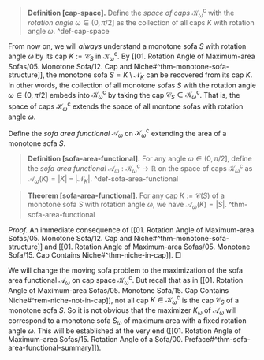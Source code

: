 > __Definition [cap-space].__ Define the _space of caps_ $\mathcal{K}_\omega^\mathrm{c}$ with the _rotation angle_ $\omega \in (0, \pi/2]$ as the collection of all caps $K$ with rotation angle $\omega$. ^def-cap-space

From now on, we will _always_ understand a monotone sofa $S$ with rotation angle $\omega$ by its cap $K := \mathcal{C}_S$ in $\mathcal{K}_\omega^\mathrm{c}$. By [[01. Rotation Angle of Maximum-area Sofas/05. Monotone Sofa/12. Cap and Niche#^thm-monotone-sofa-structure]], the monotone sofa $S = K \setminus \mathcal{N}_K$ can be recovered from its cap $K$. In other words, the collection of all monotone sofas $S$ with the rotation angle $\omega \in (0, \pi/2]$ embeds into $\mathcal{K}_\omega^\mathrm{c}$ by taking the cap $\mathcal{C}_S \in \mathcal{K}_\omega^\mathrm{c}$. That is, the space of caps $\mathcal{K}_\omega^\mathrm{c}$ extends the space of all montone sofas with rotation angle $\omega$.

Define the _sofa area functional_ $\mathcal{A}_\omega$ on $\mathcal{K}_\omega^\mathrm{c}$ extending the area of a monotone sofa $S$.

> __Definition [sofa-area-functional].__ For any angle $\omega \in (0, \pi/2]$, define the _sofa area functional_ $\mathcal{A}_\omega : \mathcal{K}_\omega^\mathrm{c} \to \mathbb{R}$ on the space of caps $\mathcal{K}_\omega^\mathrm{c}$ as $\mathcal{A}_\omega(K) = |K| - |\mathcal{N}_K|$. ^def-sofa-area-functional

> __Theorem [sofa-area-functional].__ For any cap $K := \mathcal{C}(S)$ of a monotone sofa $S$ with rotation angle $\omega$, we have $\mathcal{A}_\omega(K) = |S|$. ^thm-sofa-area-functional

_Proof._ An immediate consequence of [[01. Rotation Angle of Maximum-area Sofas/05. Monotone Sofa/12. Cap and Niche#^thm-monotone-sofa-structure]] and [[01. Rotation Angle of Maximum-area Sofas/05. Monotone Sofa/15. Cap Contains Niche#^thm-niche-in-cap]]. □

We will change the moving sofa problem to the maximization of the sofa area functional $\mathcal{A}_\omega$ on cap space $\mathcal{K}_\omega^\mathrm{c}$. But recall that as in [[01. Rotation Angle of Maximum-area Sofas/05. Monotone Sofa/15. Cap Contains Niche#^rem-niche-not-in-cap]], not all cap $K \in \mathcal{K}_\omega^\mathrm{c}$ is the cap $\mathcal{C}_S$ of a monotone sofa $S$. So it is not obvious that the maximizer $K_\omega$ of $\mathcal{A}_\omega$ will correspond to a monotone sofa $S_\omega$ of maximum area with a fixed rotation angle $\omega$. This will be established at the very end ([[01. Rotation Angle of Maximum-area Sofas/15. Rotation Angle of a Sofa/00. Preface#^thm-sofa-area-functional-summary]]). 